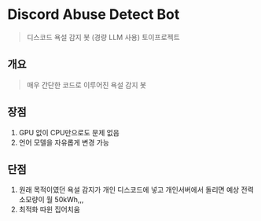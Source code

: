 # Discord Abuse Detect Bot
> 디스코드 욕설 감지 봇 (경량 LLM 사용) 토이프로젝트
## 개요
> 매우 간단한 코드로 이루어진 욕설 감지 봇
## 장점
1. GPU 없이 CPU만으로도 문제 없음
2. 언어 모델을 자유롭게 변경 가능
## 단점
1. 원래 목적이였던 욕설 감지가 개인 디스코드에 넣고 개인서버에서 돌리면 예상 전력 소모량이 월 50kWh,,,
2. 최적화 따윈 집어치움